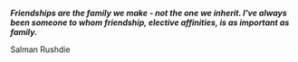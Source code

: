 _**Friendships are the family we make - not the one we inherit. I've always been someone to whom friendship, elective affinities, is as important as family.**_

Salman Rushdie
